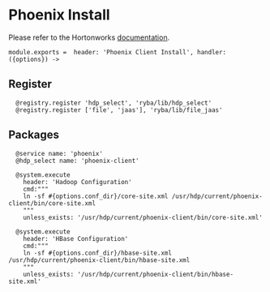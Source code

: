 
# Phoenix Install

Please refer to the Hortonworks [documentation][phoenix-doc].

    module.exports =  header: 'Phoenix Client Install', handler: ({options}) ->

## Register

      @registry.register 'hdp_select', 'ryba/lib/hdp_select'
      @registry.register ['file', 'jaas'], 'ryba/lib/file_jaas'

## Packages

      @service name: 'phoenix'
      @hdp_select name: 'phoenix-client'

      @system.execute
        header: 'Hadoop Configuration'
        cmd:"""
        ln -sf #{options.conf_dir}/core-site.xml /usr/hdp/current/phoenix-client/bin/core-site.xml
        """
        unless_exists: '/usr/hdp/current/phoenix-client/bin/core-site.xml'

      @system.execute
        header: 'HBase Configuration'
        cmd:"""
        ln -sf #{options.conf_dir}/hbase-site.xml /usr/hdp/current/phoenix-client/bin/hbase-site.xml
        """
        unless_exists: '/usr/hdp/current/phoenix-client/bin/hbase-site.xml'

[phoenix-doc]: http://docs.hortonworks.com/HDPDocuments/HDP2/HDP-2.2.4/HDP_Man_Install_v224/index.html#installing_phoenix
